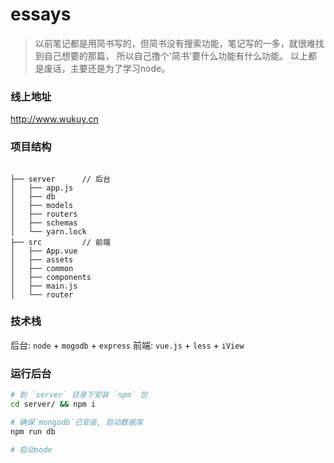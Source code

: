 # essays

>以前笔记都是用简书写的，但简书没有搜索功能，笔记写的一多，就很难找到自己想要的那篇，
>所以自己撸个'简书'要什么功能有什么功能。
>以上都是废话，主要还是为了学习node。

### 线上地址
http://www.wukuy.cn

### 项目结构
```

├── server		// 后台
│   ├── app.js
│   ├── db
│   ├── models
│   ├── routers
│   ├── schemas
│   └── yarn.lock
├── src			// 前端
│   ├── App.vue
│   ├── assets
│   ├── common
│   ├── components
│   ├── main.js
│   └── router
```

### 技术栈
后台: `node` +  `mogodb` + `express`
前端: `vue.js` + `less` + `iView`

### 运行后台
```bash
# 到 `server` 目录下安装 `npm` 包
cd server/ && npm i

# 确保`mongodb`已安装, 启动数据库
npm run db

# 启动node 
